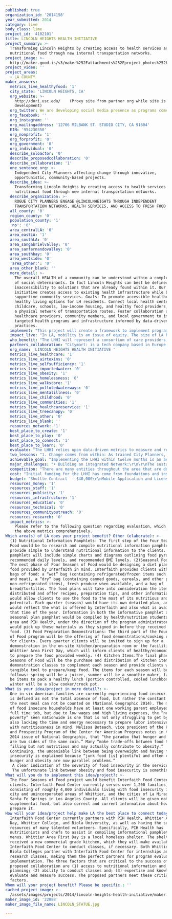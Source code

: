 ```yaml
---
published: true
organization_id: '2014158'
year_submitted: 2014
category: live
body_class: lime
project_id: '4102101'
title: LINCOLN HEIGHTS HEALTH INITIATIVE
project_summary: >-
  Transforming Lincoln Heights by creating access to health services and
  nutritional food through new internal transportation networks.
project_image: >-
  http://maker.good.is/s3/maker%252Fattachments%252Fproject_photos%252Fimages%252F22088%252Fdisplay%252FLINCOLN_STATUE.jpg=c570x385
project_video: ''
project_areas:
  - LA COUNTY
maker_answers:
  metrics_live_healthyfood: '1'
  city_state: 'LINCOLN HEIGHTS, CA'
  org_website: >-
    http://dori.usc.edu/    (Proxy site from partner org while site is in
    development)
  org_twitter: We are developing social media presence as programs come online.
  org_facebook: ''
  org_instagram: ''
  org_mailingaddress: '12706 MILBANK ST. STUDIO CITY, CA 91604'
  EIN: '954230350'
  org_nonprofit: '1'
  org_forprofit: '0'
  org_government: '0'
  org_individual: '0'
  describe_soloactor: '0'
  describe_proposedcollaboration: '0'
  describe_collaboration: '1'
  one_sentence_org: >-
    Independent City Planners affecting change through innovative,
    opportunistic, community-based projects.
  describe_idea: >-
    Transforming Lincoln Heights by creating access to health services and
    nutritional food through new internal transportation networks.
  describe_organization: >-
    ROGUE CITY PLANNERS ENGAGE @LINCOLNHEIGHTS THROUGH INDEPENDENT
    TRANSPORTATION NETWORKS, HEALTH SERVICES, AND ACCESS TO FRESH FOOD
  all_county: '0'
  region_county: '0'
  population_county: '1'
  'no': '0'
  area_centralLA: '0'
  area_eastLA: '1'
  area_southLA: '0'
  area_sangabrielvalley: '0'
  area_sanfernandovalley: '0'
  area_southbay: '0'
  area_westside: '0'
  'area_other:': '0'
  area_other_blank: ''
  more_detail: >-
    The overall HEALTH of a community can be understood within a complex system
    of social determinants. In fact Lincoln Heights can best be defined by the
    inaccessibility to solutions that are already found within it. Our
    initiative creates access to existing health infrastructure while building
    supportive community services. Goals: To promote accessible healthcare and
    healthy living options for LH residents. Connect local health centers,
    childcare, schools, low-income housing, and healthy food providers, through
    a physical network of transportation routes. Foster collaboration among
    healthcare providers, community members, and local government to implement
    targeted health programs and infrastructure informed by data-driven best
    practices. 
  implement: "This project will create a framework to implement programs that address public health, connectivity, and maximizing local health infrastructure. The logistics will operate as two symbiotic initiatives: the “community hub” and the transportation network. Technology will also play a vital role. Mobile applications can facilitate the efficiency and integration of our programs. Using this technology, a user could purchase fresh produce located at the hub, track and easily access the shuttle service, and communicate with health service centers.  This mobile app will also help to collect data, and create metrics of analysis.\r\n\r\n• Community Hub: \r\nWe envision an innovative entity that consolidates public services into a singular site. This hub will contain health services, a daily produce market (recently funded by USC), and a central transportation stop—the hub will be a point of ingress to LACUSC Med Center and throughout the community.  Given the lack of access to fresh produce, we have already partnered with USC to create a weekly farmers’ market and daily produce market.  Complimented by preventative health services, providing a consistent source of fresh produce will help a community that is vulnerable to nutritional diseases.  As part of our comprehensive health program and effort to bring USC Med Center and Los Angeles County Hospital further into the community, we are partnering with the medical school to bring preventative health services administered by USC.  Located on the same site, these services could include mobile testing units, health information kiosk, and an active residency/internship program.\r\n\r\n• Transportation Network: Lincoln Heights has internal gaps in transportation infrastructure, and barriers exist within the built environment that inhibit movement, access to public services, and connections to the larger network.  To transcend these impediments and create a more robust system, we are creating a service network that connects the community hub, Metro Gold Line, the LACUSC campuses, and other underserved areas such as the Ramona Gardens Housing Projects. The community hub, therefore, becomes an emanation point to access supportive services, hard to access medical services, and the larger public transportation network. This program can be implemented quickly through local operators and become phased into MTA service. \r\n\r\n \r\n"
  impact_live: "In LA, mobility is an issue of equity. The size of LA has allowed a great diversity of people to live within its sprawl. The unsustainable compromise, however, is that this lack of density creates areas without adequate support.  The result is that entire neighborhoods, often segregated by their socio-economic circumstance, are bereft of services and therefore vulnerable to poor health.  In LA, access to transportation can define the health of a community.  While the city is making improvements to the subway system, underserved neighborhoods need better pathways to connect to services and the larger transportation network.  The LHHI model is designed to create access to health services, supported by community-based transportation and the concentration of public services. The Lincoln Heights’ demographics and risk factors are similar to many areas throughout East and South LA; the impact of creating independent nodes that support health would be profound.  \r\n\r\nThis engagement reflects the disparate nature of the city itself.  Within the sprawl, thriving diverse communities are isolated from one another. A healthier LA will be one that can move throughout the city with ease, within the neighborhood and beyond. If replicated, the underserved communities of Los Angeles will create nodal networks that overcome the disparities of access to health and healthy environments.  Additionally, these nodes would generate investment and development, bending the built environment to service its most vulnerable residents. \r\n\r\nMajor health institutions will have a model for community engagement and accessibility that reflects the comprehensive care model mandated by the new Affordable Care Act.  To wit, health care providers must institute preventative mechanisms to offset the unsustainable cost curve of treating chronic and endemic diseases prevalent in underserved communities. According to the American Public Health Association, 7 in 10 deaths in the US are related to chronic conditions such as obesity, diabetes, high blood pressure and heart disease, which are often preventable.  Shockingly, 75% of our health care dollars are spent on treating such diseases while only 3% are spent on prevention. \r\n\r\nLHHI will target the nearly 40,000 residents in the neighborhood, supporting the population before the individual is affected.  The project is designed to be replicated in similar conditions throughout the city.\r\n"
  who_benefit: "The LHHI will represent a consortium of care providers, business leaders, and community partners that will drive holistic, community-based strategies for achieving a healthy, equitable, and sustainable LH.  The initiative combines the best practices of an accountable care organization with a neighborhood improvement district to address simultaneously public health disparities and connectivity concerns. Its mission is informed by the alarming disconnect between the economic and spatial dominance of the LACUSC Med Center and the public health vulnerability of the community.\r\nIn response to data describing the current condition in Lincoln Heights, it is apparent that a holistic development strategy would benefit the majority of the community.  \r\n\r\n48% - High School Graduation Rate\r\n46.2% - Experience Housing Burden\r\n$29.825 – Median Household Income\r\n65.8% - Federal Poverty Level\r\n\r\nCross referencing the social determinants of health with the LH ethnographic data, the Latino and Asian/Pacific Islander populations are severely at-risk.  The Latino population is at risk for metabolic, nutritional, and cardiovascular disease, while chronic hepatitis B and C are prevalent in Asian/Pacific Islander populations.  Both are precursors for increased incidence of liver cancer.  Untreated, these conditions can have serious health effects throughout a population. This project, however, is meant to reach beyond access to direct medical services and address the larger environment.  The social determinants of health affect those in the population who are not necessarily sick, but do not have the resources to support healthy living and become vulnerable.  These determinants are being increasingly recognized as interconnected. \r\n\r\nFormer Secretary of HUD, Shaun Donovan articulated this when describing new metrics for measuring housing affordability as factors of transportation costs, noting that for most families, transportation is their second-highest monthly expense after housing. This project will benefit the nearly 20,000 people who experience housing burden in LH who may not have the available resources to address health and transportation.  Engaging quality of care on this scale will initiate a redistribution of resources that will affect other social determinants of health.\r\n \r\n"
  partners_collaboration: "Citymart: is a tech company based in Europe that generates and disseminates “smartcity” solutions to governments and developers.  We will contract with this forward thinking group to develop and license the mobile applications used our transportation and service networks. \r\n\r\nLA PREP, LA KITCHEN: LA PREP will house incubator and training kitchens for local entrepreneurs and non-profits dedicated to social enterprise and culinary programs. These entities are confirmed partners and collaborators on our farmers’ market grant.\r\n\r\nDiabetes and Obesity Research Institute: DORI will provide medical and research expertise and design and administer the health metrics to measure success.  DORI is located in Lincoln Heights and is familiar with the area, demographics, and health risks.\r\n\r\nUSC Violence Intervention and Prevention Clinic:  An early supporter of our initiative, Dr. Astrid Heger and the VIP work to create healthy environments and pathways to supportive services. Dr. Heger has acted as a consultant and facilitator within USC for the LHHI.\r\n\r\nUCLA-USC CENTER FOR POPULATION HEALTH AND HEALTH DISPARITIES: Like the DORI, this center is essential to facilitating and providing the best support for the public health of this population.  We will collaborate with them to generate and analyze data, commission studies, and consult on strategy.\r\n\r\nEL ARCA: Provides essential services to the developmentally disabled population of Greater LA. EL ARCA operates a bus fleet to transport their clients throughout the city, which we may contract for our transportation network.  We have worked closely with this group on the farmers’ market grant. \r\n\r\nClinica Romero: Another important community health center, as they conduct outreach to the Ramona Gardens Housing Project.  We hope to learn from their experience and include them in the connectivity network.\r\n\r\nArroyo Vista Family Health Center: Their services and presence will help to establish a wellness district along the Broadway corridor.\r\n\r\nLACUSC Med Center: The objectives of the LHHI, align with LACUSC strategic interests as it seeks to minimize costs and improve community relations.\r\n\r\nCITY OF LA: Aligns with many of the public health, transportations, and economic development strategies pursued by various city agencies.  By pooling the resources of the city and health centers, the LHHI can promote the area as an ideal location for health targeted industry clusters and health infrastructure. \r\n\r\n\r\n\r\n"
  org_name: 'LINCOLN HEIGHTS HEALTH INITIATIVE '
  metrics_live_healthcare: '1'
  metrics_live_airtoxins: '0'
  metrics_live_selfsufficiency: '1'
  metrics_live_importedwater: '0'
  metrics_live_obesity: '1'
  metrics_live_homelessness: '0'
  metrics_live_walkscore: '1'
  metrics_live_pollutedwaterways: '0'
  metrics_live_mentalillness: '0'
  metrics_live_childhood: '0'
  metrics_live_communities: '1'
  metrics_live_healthcareservice: '1'
  metrics_live_treecanopy: '0'
  metrics_live_other: '0'
  metrics_live_blank: ''
  resources_network: '1'
  best_place_to_create: '1'
  best_place_to_play: '0'
  best_place_to_connect: '1'
  best_place_to_learn: '0'
  evaluate: "The LHHI relies upon data-driven metrics to measure and react to services in real time. Each component of the system: transportation, the community hub, and health services will generate data to evaluate the program individually and collectively.\r\n\r\nTransportation:  Through the development of our mobile application, we will gather data on ridership and distance travelled.  We will also evaluate alternative nodes as they emerge in real-time, adjusting routes if ridership and connectivity demand.  If the LACUSC health services provide a specialty clinic, for example, the application would communicate this to users and adjust the shuttle capacity as needed. \r\n\r\n\r\nHEALTH:\r\nLACUSC, as LH’s anchor institutions, they are essential partners in the administration and evaluation of the project’s health metrics.  Specifically, collaborations with USC’s Diabetes and Obesity Research Institute, and UCLA’s Center for Population Health and Health Disparities, which studies East LA community health. Both these institutes specialize in East LA demographics and health realities as well as research best practices.  They have established the “before” snapshot of the community’s health and will determine progress metrics based on this baseline data.  Health metrics may include: Assessing cardio vascular risk factors, obesity and diabetes rates in the Latino Population (approx 75% of LH population); monitoring rates of hepatitis B and hepatitis as high risk factors for liver cancer in Asian/Pacific Islander population (approx 20% of LH population).  We also intend to commission a study with a sample population, which would include interviews, focus groups, and further clinical engagement.\r\n\r\nCommunity Hub:\r\nThe services provided at the Community Hub will include satellite health services administered by USC Med Center, a daily produce market, and other healthy food vendors.  This is also the location of the central stop on the transportation node.  With the assistance of the mobile application, which streamlines the shuttle service, health and food service programs, we can evaluate data on patronage.  This will include number of WIC and SNAP exchanges for nutritional food purchases.\r\n\r\nThe strength of this integrated platform is the evaluation of data across programs.  When this information is analyzed against one another, we will begin to assemble a real metric of success.  For instance, does ridership and trips to the community hub correlate to obesity and diabetes rates over time?\r\n"
  two_lessons: "1. Change comes from within: As trained City Planners, we are looking at the entire system of Lincoln Heights and the social determinants of health in the built environment.  We are evaluating the impact of large city projects such as investments along the River as well as the community’s access to nutritional food.  The bird’s eye view of LH shows a neighborhood that is severed from amenities on all sides.  The rail and freeway, implemented during urban renewal from the last century, have bisected historic connections to downtown, LACUSC, and the central business districts to the north. This relative isolation has contributed to the disparities of access that LH experiences and requires innovative engagements to repair these pathways.  However, an important lesson for City Planners and developers is that even best intentions have the potential to negatively affect or destroy the culture of a neighborhood.  The city’s abundant freeways, meant to move the people and economies throughout the region, resulted in the opposite condition for much of East LA and its residents.  The task for many governments and planners in the 21st century has been to undo or transcend the barriers constructed in the previous century.  In our view, the solutions should not be imposed upon this community. Rather, we will provide the infrastructure to empower them to dictate their own development.\r\n\r\n2. Health is the basis for all Engagement: LH remains vulnerable and at risk despite the many amenities and resources within and surrounding the neighborhood.  If the issue cannot be a matter of supply, then why does the community experience health disparities?  As described by the Camden Coalition of Healthcare Providers, “Frequently in large, urban environments across the country, healthcare delivery is fragmented, episodic, uncoordinated and extremely inefficient.”  The philosophy of this initiative is that social determinants of health are the basis for engagement.  Making these critical connections and building supportive health services should be the primary force of development.  Healthier communities and environments translate to vibrant economies and increased real estate value.  Without healthy people, there cannot be healthy places.  This project is building the foundation for growth by addressing the most vital and prescient issues that affect the majority of the LH community—HEALTH ACCESS.\r\n"
  achievable_goal: "Implementing the LHHI within twelve months is an achievable goal because the majority of the programming and infrastructure already exists.  The strength of this initiative is its simplicity.  The health institutions are within the neighborhood, yet slightly out of reach.  The concentrations of public and residential life, such as metro rail stop and Ramona Gardens Housing Project, are disparately located with negligible pathways between them.  Our goals are facilitating connections, rather than remaking the wheel.\r\nMajor Initiatives:\r\n\r\n• Securing a site to house and build out community hub.\r\n\r\n•The enlistment of a shuttle and local networks and the licensing of a mobile application to create efficiency of service across programs.  Technology has allowed for reactive transportation solutions like Lyft and Uber to provide efficient movement as alternatives modes. This program will have similar roots, but will serve a community on a specific route rather than an individual. This model is prevalent internationally in underserved communities from Brooklyn to Brazil, as informal means of transportation deliver people from the periphery into city centers.  We will innovate one step further and create an internal loop servicing an entire neighborhood. Mobile applications will streamline payment, display location of buses, and integrate within the other programs. However, not having access to mobile smart devices will not inhibit participation.  \r\nLong Term Objectives:\r\n\r\n• Market LH as the site of innovative, community-focused health care practice and research, and repurpose underutilized and vacant industrial and commercial sites for use by health industry firms and organizations.\r\n\r\n• Link health care providers and local growth industries, and incubate start-up firms.\r\n\r\n•Develop the local workforce through educational and career opportunities, especially in the health and science fields.\r\n\r\n• Ultimately, LH needs a strategy to prepare and market the district’s warehouse and small industrial sites to tenants that contribute to this area’s health infrastructure.  A coordinated effort between the LHHI and LACUSC could acquire, combine, remediate, and market these sites to medical device manufactures and health-related service providers. Buyer arrangements with local health institutions for health-related materials produced within the district could reduce costs for institutions and motivate new business to locate to the area.\r\n"
  major_challenges: "• Building an integrated Network:\r\n\r\nThe sustainability of this project relies upon the integration of each service, program, and engagement. As we have articulated, many services and organizations already exist but are inaccessible and isolated. Our task will be to facilitate partnerships amongst the stakeholders, from larger institutions to local property owners and community groups. The consistent challenge we anticipate will be creating and maintaining these connections. We have already confronted this challenge in our initial development phase. Partnering with USC, we have received a grant to improve access to nutritional foods through the creation of a LH farmers’ market. Restrictions on the grantee zone nearly prevented an collaboration with LA Prep Kitchen, an innovative development with the mission of providing nutritional food to seniors, while training transitional members of the population. Falling less than ½ mile outside the grant zone, we almost missed an opportunity to leverage proximity to existing transportation and a partnership with the other development focusing on access to nutrition in the area.  While we successfully appealed the grantee zone, we realized that each component must interconnect to sustain partnerships. \r\n \r\n• Ensuring Self-Sustaining Revenue to Maintain and Scale Services:\r\nWhile we are depending on institutional and foundational support for this initiative, future sustainability will rely upon generating revenue.  We anticipate that initial investments in the infrastructure and major components (community hub and transportation network) will allow us to create resources while maintaining accessibility to the community.  This model depends upon a baseline capacity of users that will lower the price point while maintaining service.  Commissioning a transportation study will allow us to determine a price point of service that accommodates the users and the scale of the network.  We also expect compensation from various entities such as the Business Improvement District and LACUSC for facilitating access to their services.  The community hub will also collect rent while lowering the market entry of its tenants.  As the network adds services and routes, operations will depend on a constant revenue stream. To confront the primary challenge of revenue generation, it is important that our initial investments build a sound foundation for future growth. \r\n\r\n\r\n"
  competition: "There are many entities throughout the area that are doing great work to provide direct health services.  There are components of this initiative reflected in the existing health care infrastructure, but they remain disparate and inaccessible.  Our project is unique and innovative because we are creating connections, rather than competing with established institutions.  We are not health care providers but facilitators of infrastructure and access.  We are leveraging these amenities to become more efficient and inspire supportive development that confronts the secondary social determinants of health.  UCLA’s Center for Population Health and Health Disparities, USC Health Sciences, Los Angeles County Hospital, and the Diabetes and Obesity Research Institute collectively represent the anchor institutions that will inform how we design access to reflect medical realities in the community. Facilitating connections between the community, local amenities, and health services is truly unique in this context.  Companies like Lyft and Uber have pioneered alternative transportation modes, but they are not designed to serve this price point and function.  This network will utilize similar innovations to facilitate routed connections, creating a unique community-serving node in the city.  \r\n\r\nThe Community Hub aspect is also reflected in local organizations and businesses in the aggregate.  This, of course, is the intention of the hub; to collocate services into one site to reinforce healthy living and create access to services.  We believe this concept to be innovative, as the dilution of these services throughout the area renders them ineffectual at the capacity the community needs. While LA PREP Kitchen will produce nutritious food on industrial scale, it is not necessarily slated to serve the local community.  While LACUSC already advocates for preventative care, these services are not located next to the produce market or local food purveyor in a vibrant public space.  The LHHI seeks to create active healthy places as a means towards greater health outcomes.  Piecemeal services and operators from the community are meant to occupy this space to create a density that will fortify them collectively.  This concept is unique because it is based on the interdependency of these complementary services and entities in the neighborhood.  Creating the connections and infrastructure to support them will empower the community to dictate its own development.\r\n"
  cost: "Initial funding for the LHHI has come from foundations and institutions, especially those with Los Angeles connections with a mission of addressing health inequities.  We have just received $50,000 from the University of Southern California’s Good Neighbors Program to create access to nutritional food in at risk neighborhoods. We are leveraging this initial investment, and endorsement of our concept, to raise additional development funding. The LHHI and outside program evaluators will also track a comprehensive array of health outcomes over time to demonstrate to local governments how targeted public health investments and coordination can yield substantial cost savings.\r\n\r\nPresently we have identified several funding opportunities focused on urban communities with challenges of addressing chronic disease, access to healthy food, and affordable health care. \r\n\r\n•\tThe California Endowment expands access to affordable, quality health care for underserved individuals and communities, and promotes fundamental improvements in the health status of all Californians.\r\n\r\n•\tLos Angeles Development Fund assists in the development and expansion of industries and commerce in low-income communities. LA Development Fund’s revitalization efforts creates opportunities for economic growth and stability, while addressing the many factors that impact health such as high housing burdens, and low incomes. \r\n\r\n•\tRobert Wood Johnson Foundation awards exceptional community efforts through partnerships that drive local change. The LHHI will pursue The Culture of Health Prize.\r\n\r\n•\tForever 21 is the 5th largest specialty retailer in the United States, and its corporate headquarters is located in Lincoln Heights. LHHI and Forever 21 have partnered on past initiatives and investments in the neighborhood in which they conduct business.\r\n"
  budget: "Shuttle Contract  - $40,000\r\nMobile Application and Licensing - $10,000\r\nTransportation Study - $2,000\r\nCommunity Hub Rent and build out: $15,000\r\nAdministration and Consultant Fees - $33,000\r\n\r\nTOTAL ANNUAL OPERATING COSTS - $100,000\r\n"
  resources_money: '1'
  resources_staff: '1'
  resources_publicity: '1'
  resources_infrastructure: '1'
  resources_education: '0'
  resources_technical: '0'
  resources_communityoutreach: '0'
  resources_research: '0'
  impact_metrics: >-
    Please refer to the following question regarding evaluation, which addresses
    the above metrics comprehensively.
Which area(s) of LA does your project benefit? Other (elaborate): >-
  (1) Nutritional Information Pamphlets: The first step of the Four Seasons of
  Food would be to research and compile nutritional information pamphlets which
  provide simple to understand nutritional information to the clients. The
  pamphlets will include simple charts and diagrams outlining food pyramids,
  recommended daily levels, and recommended BMI levels. (2)Seasonal Food Plans:
  The next phase of Four Seasons of Food would be designing a diet plan with the
  food provided by Interfaith in mind. Interfaith provides clients with four
  bags of food: a “wet” bag (containing refrigerated/frozen items such as dairy
  and meat), a “dry” bag (containing canned goods, cereals, and other packaged,
  non-refrigerated items), fresh produce when available, and a bag of
  bread/tortillas. The food plans will take into consideration the items being
  distributed and offer recipes, preparation tips, and other information which
  would allow clients to use the food to the most of its nutritious and economic
  potential. Each quarter (season) would have its own detailed plan, and this
  would reflect the what is offered by Interfaith and also what is available at
  that time of the year. Information in both the informative pamphlet and
  seasonal plan pamphlet would be compiled by health/nutrition students in the
  area and PIH Health, under the direction of the program administrator. Clients
  would pick up these materials as they signed in before they received their
  food. (3) Food Preparation Demonstrations: The third part of the Four Seasons
  of Food program will be the offering of food demonstrations/cooking classes
  for clients. Every quarter clients will be invited to sign up for a
  demonstration in the on-site kitchen/preparation room or the facilities at
  Whittier Area First Day, which will inform clients of healthy/economical ways
  to prepare the food provided weekly. (4) Kitchen Items:The final phase of Four
  Seasons of Food will be the purchase and distribution of kitchen items at
  demonstration classes to complement each season and provide clients with a
  tangible tool to prepare/keep food. The items for each season will be as
  follows: spring will be a juicer, summer will be a smoothie maker, fall will
  be items to pack a healthy lunch (portion controlled, cooled lunchboxes), and
  winter will be a slow cooker/crock pot.
What is your idea/project in more detail?: >-
  One in six American families are currently experiencing food insecurity, which
  is defined as not the total absence of food, but rather the constant fear that
  the next meal can not be counted on (National Geographic 2014). The majority
  of food insecure households have at least one working parent employed in a
  full time job, but due to low wages and high living expenses, the “new face of
  poverty” seen nationwide is one that is not only struggling to get by, but
  also lacking the time and energy necessary to prepare labor intensive meals
  with nutritiousness in mind. Melissa Boteach, vice president of the Poverty
  and Prosperity Program of the Center for American Progress notes in the August
  2014 issue of National Geographic, that “the paradox that hunger and obesity
  are two sides of the same coin.” Many “make trade-offs between food that is
  filling but not nutritious and may actually contribute to obesity.”
  Continuing, the undeniable link between being overweight and having food
  insecurity is explained because “junk food [is] plentiful and often cheap,
  hunger and obesity are now parallel problems.” 
   A clear indication of the severity of food insecurity in the service area is found in the PIH Health Needs Assessment (PIH Survey, 2013), which indicates that in the Los Nietos School District (with three schools, all located in the designated service area), 100% of the student population participate in the Free and Reduced Meal Program, and in the South Whittier School District, 64% of the students participate in that same program. The clients served by Interfaith Food Center live in an area with an above national average poverty rate, with 15.7% earning less than than $10,830/person/year (PIH Survey, 2013). Additionally, 9% of the population served identify as a senior in poverty (PIH Survey, 2013). 
   The unfortunate link between obesity and food insecurity is something that has been proven by studies throughout the United States and is something that Four Seasons of Hunger attempts to tackle. Through this four pronged approach, beginning with broad information and concluding with specific action, the hope is that clients will be able to avoid becoming part of this trend and use Interfaith Food Center’s supplemental groceries to achieve healthy diets. A good diet is something that is passed down from generation to generation, and if healthy habits are instilled in the current population, not only will they benefit, but it will ensure a healthier LA in 2050.
What will you do to implement this idea/project?: >-
  The Four Seasons of Food project would benefit Interfaith Food Center's
  clients. Interfaith Food Center currently serves over 1,200 families,
  consisting of roughly 4,000 individuals living with food insecurity in the
  city and unincorporated areas of Whittier, and the cities of La Mirada and
  Santa Fe Springs in Los Angeles County. All clients will be given not only
  supplemental food, but also correct and current information about how to
  prepare it.
How will your idea/project help make LA the best place to connect today? In LA2050?: >-
  Interfaith Food Center currently partners with PIH Health, Whittier Area First
  Day, Whittier College, and Biola University, as well as having the support and
  resources of many talented volunteers. Specifically, PIH Health has
  nutritionists and chefs to assist in compiling informational pamphlets and
  menus. Whittier Area First Day is a local homeless shelter. The shelter just
  received a new commercial grade kitchen, which they will make available to
  Interfaith Food Center to conduct classes, if necessary. Both Whittier and
  Biola Colleges partner with Interfaith Food Center for internships and
  research classes, making them the perfect partners for program evaluation and
  implementation. The three factors that are critical to the success of the
  proposed collaboration are (1) access to nutritional information and menu
  planning; (2) ability to conduct classes and; (3) expertise and knowledge to
  evaluate and measure success. The proposed partners meet these critical
  factors.
Whom will your project benefit? Please be specific.: ''
cached_project_image: >-
  /assets/images/projects/2014/lincoln-heights-health-initiative/maker.good.is/s3/maker%252Fattachments%252Fproject_photos%252Fimages%252F22088%252Fdisplay%252FLINCOLN_STATUE.jpg=c570x385.jpg
maker_image_id: '22088'
maker_image_file_name: LINCOLN_STATUE.jpg

---
```

